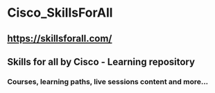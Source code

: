 # Cisco_SkillsForAll
## https://skillsforall.com/
## Skills for all by Cisco - Learning repository
### Courses, learning paths, live sessions content and more...
